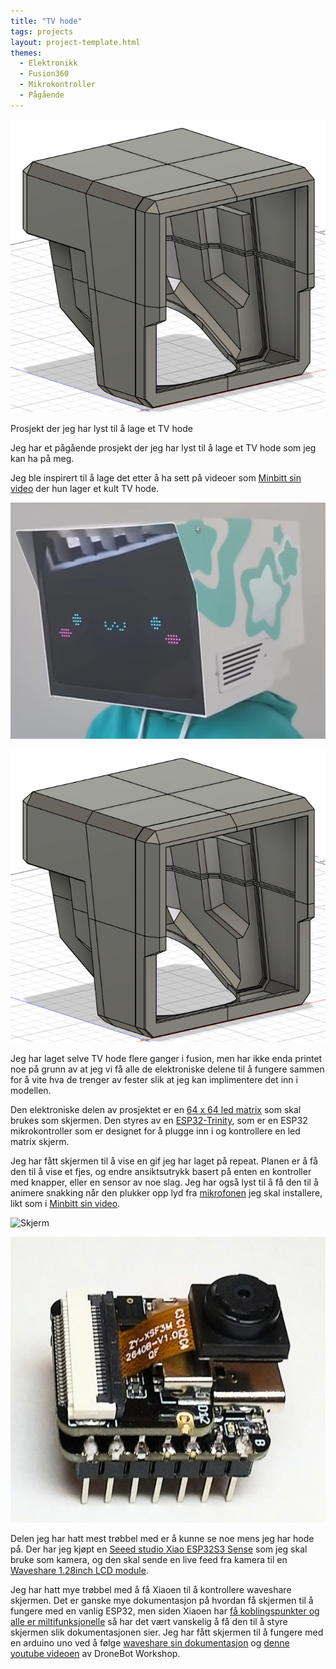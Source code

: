 ```yaml
---
title: "TV hode"
tags: projects
layout: project-template.html
themes:
  - Elektronikk
  - Fusion360
  - Mikrokontroller
  - Pågående
---
```


![Fusion design av TV hode](/assets/images/Projects/TVHead/FrameFusion.png)

Prosjekt der jeg har lyst til å lage et TV hode

<div class="split"></div>

<div class="section-box">

<div class="text-section">

Jeg har et pågående prosjekt der jeg har lyst til å lage et TV hode som jeg kan ha på meg.

Jeg ble inspirert til å lage det etter å ha sett på videoer som [Minbitt sin video](https://www.youtube.com/watch?v=yEIA7uc1x5s&t=383s) der hun lager et kult TV hode.

</div>

<div class="image-section">

![Minbitt TV hode](/assets/images/Projects/TVHead/MinbittHead.png)

</div>

</div>

<div class="section-box">

<div class="image-section">

![Fusion design av TV hode](/assets/images/Projects/TVHead/FrameFusion.png)

</div>

<div class="text-section">

Jeg har laget selve TV hode flere ganger i fusion, men har ikke enda printet noe på grunn av at jeg vi få alle de elektroniske delene til å fungere sammen for å vite hva de trenger av fester slik at jeg kan implimentere det inn i modellen.

</div>

</div>

<div class="section-box">

<div class="text-section">

Den elektroniske delen av prosjektet er en [64 x 64 led matrix](https://www.aliexpress.com/item/1005005720691780.html?spm=a2g0o.order_list.order_list_main.9.1ab01802UfTOCU) som skal brukes som skjermen. Den styres av en [ESP32-Trinity](https://www.makerfabs.com/esp32-trinity.html), som er en ESP32 mikrokontroller som er designet for å plugge inn i og kontrollere en led matrix skjerm.

<div class="spacer"></div>

Jeg har fått skjermen til å vise en gif jeg har laget på repeat. Planen er å få den til å vise et fjes, og endre ansiktsutrykk basert på enten en kontroller med knapper, eller en sensor av noe slag. Jeg har også lyst til å få den til å animere snakking når den plukker opp lyd fra [mikrofonen](https://www.aliexpress.com/item/1005004019287254.html?spm=a2g0o.order_detail.order_detail_item.2.219df19c4NbXtu) jeg skal installere, likt som i [Minbitt sin video](https://www.youtube.com/watch?v=yEIA7uc1x5s&t=383s).

</div>

<div class="image-section">

![Skjerm](/assets/images/Projects/TVHead/ScreenHeartbeat.jpg)

</div>

</div>

<div class="section-box">

<div class="image-section">

![Xiao ESP32S3 Sense](/assets/images/Projects/TVHead/XiaoESP32S3Sense.jpg)

</div>

<div class="text-section">

Delen jeg har hatt mest trøbbel med er å kunne se noe mens jeg har hode på. Der har jeg kjøpt en [Seeed studio Xiao ESP32S3 Sense](https://www.seeedstudio.com/XIAO-ESP32S3-Sense-p-5639.html) som jeg skal bruke som kamera, og den skal sende en live feed fra kamera til en [Waveshare 1.28inch LCD module](https://www.waveshare.com/1.28inch-LCD-Module.htm).

Jeg har hatt mye trøbbel med å få Xiaoen til å kontrollere waveshare skjermen. Det er ganske mye dokumentasjon på hvordan få skjermen til å fungere med en vanlig ESP32, men siden Xiaoen har [få koblingspunkter og alle er miltifunksjonelle](https://wiki.seeedstudio.com/xiao_esp32s3_getting_started/#hardware-overview) så har det vært vanskelig å få den til å styre skjermen slik dokumentasjonen sier. Jeg har fått skjermen til å fungere med en arduino uno ved å følge [waveshare sin dokumentasjon](https://www.waveshare.com/wiki/1.28inch_LCD_Module) og [denne youtube videoen](https://dronebotworkshop.com/gc9a01/) av DroneBot Workshop.

</div>

</div>